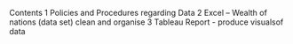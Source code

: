 Contents
1 Policies and Procedures regarding Data
2 Excel  – Wealth of nations (data set) clean and organise
3	Tableau Report - produce visualsof data 
